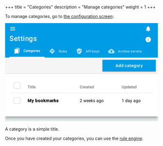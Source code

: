 +++
title = "Categories"
description = "Manage categories"
weight = 1
+++

To manage categories, go to [the configuration screen](https://readflow.app/settings/categories):

![](images/categories.png)

A category is a simple title.

Once you have created your categories, you can use the [rule engine](.../rules).
